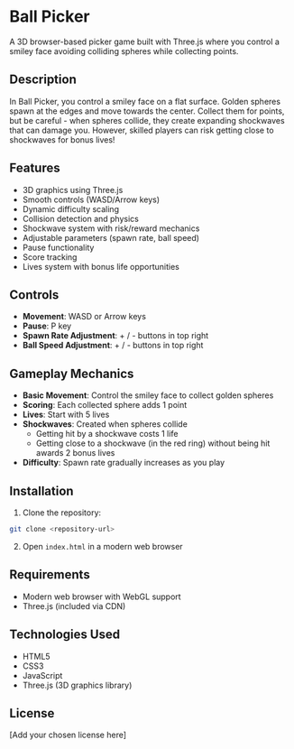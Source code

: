 # Ball Picker

A 3D browser-based picker game built with Three.js where you control a smiley face avoiding colliding spheres while collecting points.

## Description

In Ball Picker, you control a smiley face on a flat surface. Golden spheres spawn at the edges and move towards the center. Collect them for points, but be careful - when spheres collide, they create expanding shockwaves that can damage you. However, skilled players can risk getting close to shockwaves for bonus lives!

## Features

- 3D graphics using Three.js
- Smooth controls (WASD/Arrow keys)
- Dynamic difficulty scaling
- Collision detection and physics
- Shockwave system with risk/reward mechanics
- Adjustable parameters (spawn rate, ball speed)
- Pause functionality
- Score tracking
- Lives system with bonus life opportunities

## Controls

- **Movement**: WASD or Arrow keys
- **Pause**: P key
- **Spawn Rate Adjustment**: + / - buttons in top right
- **Ball Speed Adjustment**: + / - buttons in top right

## Gameplay Mechanics

- **Basic Movement**: Control the smiley face to collect golden spheres
- **Scoring**: Each collected sphere adds 1 point
- **Lives**: Start with 5 lives
- **Shockwaves**: Created when spheres collide
  - Getting hit by a shockwave costs 1 life
  - Getting close to a shockwave (in the red ring) without being hit awards 2 bonus lives
- **Difficulty**: Spawn rate gradually increases as you play

## Installation

1. Clone the repository:
```bash
git clone <repository-url>
```

2. Open `index.html` in a modern web browser

## Requirements

- Modern web browser with WebGL support
- Three.js (included via CDN)

## Technologies Used

- HTML5
- CSS3
- JavaScript
- Three.js (3D graphics library)

## License

[Add your chosen license here]